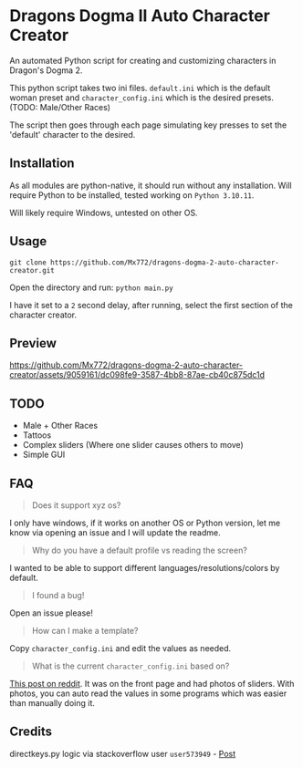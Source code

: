 # Dragons Dogma II Auto Character Creator
An automated Python script for creating and customizing characters in Dragon's Dogma 2. 

This python script takes two ini files. 
`default.ini` which is the default woman preset and `character_config.ini` which is the desired presets. 
(TODO: Male/Other Races) 

The script then goes through each page simulating key presses to set the 'default' character to the desired. 

## Installation
As all modules are python-native, it should run without any installation. 
Will require Python to be installed, tested working on `Python 3.10.11`.

Will likely require Windows, untested on other OS.

## Usage

`git clone https://github.com/Mx772/dragons-dogma-2-auto-character-creator.git`

Open the directory and run:
`python main.py`

I have it set to a `2` second delay, after running, select the first section of the character creator.


## Preview

https://github.com/Mx772/dragons-dogma-2-auto-character-creator/assets/9059161/dc098fe9-3587-4bb8-87ae-cb40c875dc1d


## TODO

- Male + Other Races
- Tattoos
- Complex sliders (Where one slider causes others to move)
- Simple GUI

## FAQ

> Does it support xyz os?

I only have windows, if it works on another OS or Python version, let me know via opening an issue and I will update the readme.

> Why do you have a default profile vs reading the screen?

I wanted to be able to support different languages/resolutions/colors by default.

> I found a bug!

Open an issue please!

> How can I make a template?

Copy `character_config.ini` and edit the values as needed. 

> What is the current `character_config.ini` based on?

[This post on reddit](https://www.reddit.com/r/fashiondogma/comments/1bgyw62/asian_girl/). It was on the front page and had photos of sliders. With photos, you can auto read the values in some programs which was easier than manually doing it. 

## Credits
directkeys.py logic via stackoverflow user `user573949` - [Post](http://stackoverflow.com/questions/14489013/simulate-python-keypresses-for-controlling-a-game)
